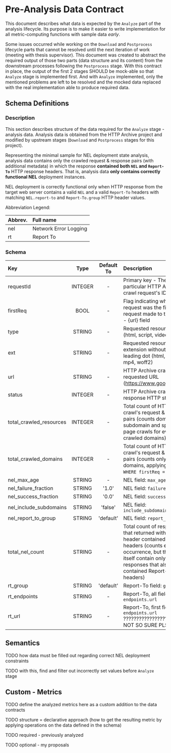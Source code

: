 # Pre-Analysis Data Contract

This document describes what data is expected by the `Analyze` part of the analysis lifecycle.
Its purpose is to make it easier to write implementation for all metric-computing functions with sample data _early_.

Some issues occurred while working on the `Download` and `Postprocess` lifecycle parts
that cannot be resolved until the next iteration of work (meeting with thesis supervisor). 
This document was created to abstract the required output of those two parts (data structure and its content)
from the downstream processes following the `Postprocess` stage. 
With this contract in place, the output of the first 2 stages SHOULD be mock-able so that 
`Analyze` stage is implemented first.
And with `Analyze` implemented, only the mentioned problems are left to be resolved and the mocked 
data replaced with the real implementation able to produce required data.


## Schema Definitions

### Description

This section describes structure of the data required for the `Analyze` stage - analysis data.
Analysis data is obtained from the HTTP Archive project and modified by upstream stages (`Download` and `Postprocess` 
stages for this project).

Representing the minimal sample for NEL deployment state analysis, analysis data contains only the crawled request & 
response pairs (with additional metadata) in which the response **contained both `NEL` and `Report-To`** HTTP response headers.
That is, analysis data **only contains correctly functional NEL** deployment instances.

NEL deployment is correctly functional only when HTTP response from the target web server contains a valid `NEL` and 
a valid `Report-To` headers with matching `NEL.report-to` and `Report-To.group` HTTP header values. 

Abbreviation Legend:

| Abbrev. | Full name             |
|:--------|:----------------------|
| nel     | Network Error Logging |
| rt      | Report To             |

### Schema

| Key                     |  Type   | Default To | Description                                                                                                                                                                                        |
|:------------------------|:-------:|:----------:|:---------------------------------------------------------------------------------------------------------------------------------------------------------------------------------------------------|
| requestId               | INTEGER |     -      | Primary key - The particular HTTP Archive crawl request's ID                                                                                                                                       |
| firstReq                |  BOOL   |     -      | Flag indicating whether that request was the first request made to the domain - {url} field                                                                                                        |
| type                    | STRING  |     -      | Requested resource type (html, script, video, font)                                                                                                                                                |
| ext                     | STRING  |     -      | Requested resource file extension without the leading dot (html, json, mp4, woff2)                                                                                                                 |
| url                     | STRING  |     -      | HTTP Archive crawl's requested URL (https://www.google.com/)                                                                                                                                       |
| status                  | INTEGER |     -      | HTTP Archive crawl's response HTTP status                                                                                                                                                          |
| total_crawled_resources | INTEGER |     -      | Total count of HTTP Archive crawl's request & response pairs (counts domain, subdomain and specific page crawls for every crawled domains)                                                         |
| total_crawled_domains   | INTEGER |     -      | Total count of HTTP Archive crawl's request & response pairs (counts only unique domains, applying condition `WHERE firstReq = true`)                                                              |
| nel_max_age             | STRING  |     -      | NEL field: `max_age`                                                                                                                                                                               |
| nel_failure_fraction    | STRING  |   '1.0'    | NEL field: `failure_fraction`                                                                                                                                                                      |
| nel_success_fraction    | STRING  |   '0.0'    | NEL field: `success_fraction`                                                                                                                                                                      |
| nel_include_subdomains  | STRING  |  'false'   | NEL field: `include_subdomains`                                                                                                                                                                    |
| nel_report_to_group     | STRING  | 'default'  | NEL field: `report_to`                                                                                                                                                                             |
| total_nel_count         | STRING  |     -      | Total count of responses that returned with NEL header contained in it's headers (counts every occurrence, but the data itself contain only those responses that also contained Report-To headers) |
| rt_group                | STRING  | 'default'  | Report-To field: `group`                                                                                                                                                                           |
| rt_endpoints            | STRING  |     -      | Report-To, all field values: `endpoints.url`                                                                                                                                                       |
| rt_url                  | STRING  |     -      | Report-To, first field value: `endpoints.url` ?????????????????????????? NOT SO SURE PLS CHECK                                                                                                     |


## Semantics

TODO how data must be filled out regarding correct NEL deployment constraints 

TODO with this, find and filter out incorrectly set values before `Analyze` stage

## Custom - Metrics

TODO define the analyzed metrics here as a custom addition to the data contracts
     
TODO structure = declarative approach (how to get the resulting metric by applying operations on the data defined in the schema)

TODO required - previously analyzed

TODO optional - my proposals